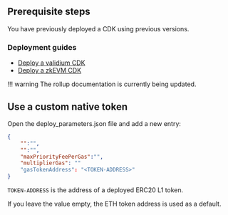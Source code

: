## Prerequisite steps

You have previously deployed a CDK using previous versions.

### Deployment guides

- [Deploy a validium CDK](../get-started/deploy-validium/intro.md)
- [Deploy a zkEVM CDK](../get-started/deploy-rollup/intro.md)

!!! warning
    The rollup documentation is currently being updated.

## Use a custom native token

Open the deploy_parameters.json file and add a new entry:

```json
{
    "":"",
    "":"",
    "maxPriorityFeePerGas":"",
    "multiplierGas": ""
    "gasTokenAddress": "<TOKEN-ADDRESS>"
}
```

`TOKEN-ADDRESS` is the address of a deployed ERC20 L1 token.

If you leave the value empty, the ETH token address is used as a default.